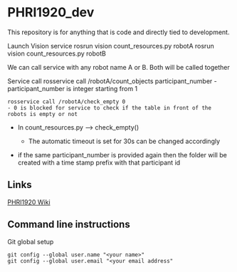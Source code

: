 # PHRI1920_dev

This repository is for anything that is code and directly tied to development.

Launch Vision service 
    rosrun vision count_resources.py robotA
    rosrun vision count_resources.py robotB

We can call service with any robot name A or B. Both will be called together

Service call
    rosservice call /robotA/count_objects participant_number
    - participant_number is integer starting from 1

    rosservice call /robotA/check_empty 0
    - 0 is blocked for service to check if the table in front of the robots is empty or not

* In count_resources.py --> check_empty()
    - The automatic timeout is set for 30s can be changed accordingly

* if the same participant_number is provided again then the folder will be created with a time stamp prefix with that participant id
## Links ##

[PHRI1920 Wiki](https://www2.informatik.uni-hamburg.de/WTM/wtm/wtmwiki/index.php/Category:Project_Human_Robot_Interaction_2019-20)

## Command line instructions ##
Git global setup

    git config --global user.name "<your name>"
    git config --global user.email "<your email address"



